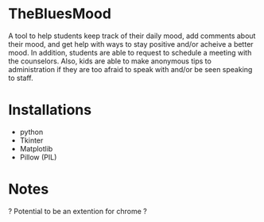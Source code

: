 # TheBluesMood
A tool to help students keep track of their daily mood, add comments about their mood, and get help with ways to stay positive and/or acheive a better mood. In addition, students are able to request to schedule a meeting with the counselors. Also, kids are able to make anonymous tips to administration if they are too afraid to speak with and/or be seen speaking to staff.
# Installations
- python
- Tkinter
- Matplotlib
- Pillow (PIL)
# Notes
? Potential to be an extention for chrome ? 
